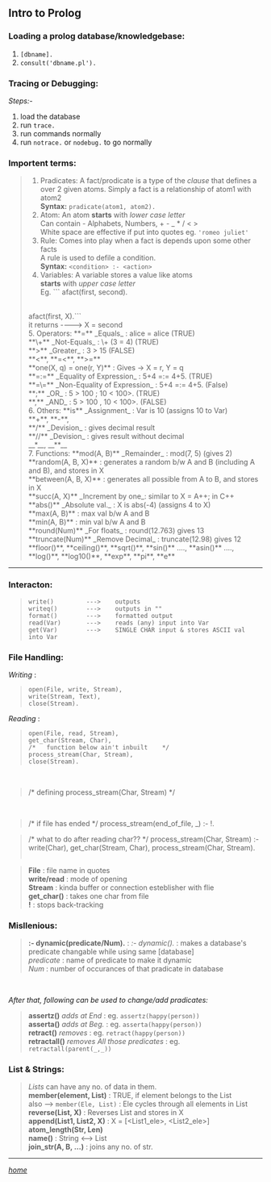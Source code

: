 ## Intro  to Prolog

### Loading a prolog database/knowledgebase:
1. ```[dbname].```
2. ```consult('dbname.pl').```

### Tracing or Debugging:
*Steps:-*
1. load the database
2. run ```trace.```
3. run commands normally
4. run ```notrace.``` or ```nodebug.``` to go normally

### Importent terms:
> 1. Pradicates:
>           A fact/prodicate is a type of the _clause_ that defines a over 2 given atoms. Simply a fact is a relationship of atom1 with atom2 <br />
>           **Syntax:** ``` pradicate(atom1, atom2). ``` <br />
> 2. Atom:
>           An atom **starts** with *lower case letter* <br />
>           Can contain - Alphabets, Numbers, + - _ * / < >  <br />
>           White space are effective if put into quotes eg. ``` 'romeo juliet' ``` <br />
> 3. Rule:
>           Comes into play when a fact is depends upon some other facts <br />
>           A rule is used to defile a condition. <br />
>           **Syntax:** ``` <condition> :- <action> ``` <br />
> 4. Variables: 
>           A variable stores a value like atoms <br />
>           **starts** with *upper case letter* <br />
>           Eg. ``` afact(first, second). <br />
> <br />
>                   afact(first, X).``` <br />
>                   it returns ---->   X = second <br />
> 5. Operators: 
>           **=** _Equals_ : alice = alice    (TRUE) <br />
>           **\+** _Not-Equals_ : \+ (3 = 4)    (TRUE) <br />
>           **>** _Greater_ : 3 > 15    (FALSE) <br />
>           **<**, **=<**, **>=** <br />
>           **one(X, q) = one(r, Y)** : Gives ->  X = r, Y = q <br />
>           **=:=** _Equality of Expression_ : 5+4 =:= 4+5.  (TRUE) <br />
>           **=\=** _Non-Equality of Expression_ : 5+4 =:= 4+5.  (False) <br />
>           **;** _OR_ : 5 > 100 ; 10 < 100>.  (TRUE) <br />
>           **,** _AND_ : 5 > 100 , 10 < 100>.  (FALSE) <br />
> 6. Others: 
>           **is** _Assignment_ : Var is 10  (assigns 10 to Var) <br />
>           **+**, **-**,  <br />
>           **/** _Devision_ : gives decimal result <br />
>           **//** _Devision_ : gives result without decimal <br />
>           __*__, __**__ <br />
> 7. Functions: 
>           **mod(A, B)** _Remainder_ : mod(7, 5)    (gives 2) <br />
>           **random(A, B, X)** : generates a random b/w A and B (including A and B), and stores in X <br />
>           **between(A, B, X)** : generates all possible from A to B, and stores in X <br />
>           **succ(A, X)** _Increment by one_: similar to X = A++; in C++ <br />
>           **abs()** _Absolute val._ : X is abs(-4) (assigns 4 to X) <br />
>           **max(A, B)** : max val b/w A and B <br />
>           **min(A, B)** : min val b/w A and B <br />
>           **round(Num)** _For floats_ :  round(12.763) gives 13 <br />
>           **truncate(Num)** _Remove Decimal_ : truncate(12.98) gives 12 <br />
>           **floor()**, **ceiling()**, **sqrt()**, **sin()** ...., **asin()** ...., **log()**, **log10()**, **exp**, **pi**, **e**
  
<hr />

### Interacton:
>  ```
>  write()         --->    outputs
>  writeq()        --->    outputs in ""
>  format()        --->    formatted output
>  read(Var)       --->    reads (any) input into Var
>  get(Var)        --->    SINGLE CHAR input & stores ASCII val into Var
>  ```

### File Handling:
_Writing_ :
>  ```
>  open(File, write, Stream),
>  write(Stream, Text),
>  close(Stream).
>  ```

_Reading_ :
>  ```
>  open(File, read, Stream),
>  get_char(Stream, Char),
>  /*   function below ain't inbuilt    */
>  process_stream(Char, Stream),   
>  close(Stream).

 <br />

>  /*   defining process_stream(Char, Stream)   */

 <br />
 
>  /*   if file has ended   */
>  process_stream(end_of_file, _) :-
>      !.

>  /*   what to do after reading char??   */
>  process_stream(Char, Stream) :-
>      write(Char),
>      get_char(Stream, Char),
>      process_stream(Char, Stream).
>  ```

>  **File** : file name in quotes <br />
>  **write/read** : mode of opening <br />
>  **Stream** : kinda buffer or connection esteblisher with flie <br />
>  **get_char()** : takes one char from file <br />
>  **!** : stops back-tracking <br />

### Misllenious: 
>  **:- dynamic(predicate/Num).** :
>          _:- dynamic()._ : makes a database's predicate changable while using same \[database] <br />
>          _predicate_ : name of predicate to make it dynamic <br />
>          _Num_ : number of occurances of that pradicate in database <br />

 <br />
 
_After that, following can be used to change/add pradicates:_ <br />
>  **assertz()** _adds at End_ : eg. ```assertz(happy(person))``` <br />
>  **asserta()** _adds at Beg._ : eg. ```asserta(happy(person))``` <br />
>  **retract()** _removes_ : eg. ```retract(happy(person))``` <br />
>  **retractall()** _removes All those predicates_ : eg. ```retractall(parent(_,_))``` <br />

### List & Strings:
>  _Lists_ can have any no. of data in them. <br />
>  **member(element, List)** : TRUE, if element belongs to the List <br />
>  also -->  ```member(Ele, List)``` : Ele cycles through all elements in List <br />
>  **reverse(List, X)** : Reverses List and stores in X <br />
>  **append(List1, List2, X)** : X = [<List1_ele>, <List2_ele>] <br />
>  **atom_length(Str, Len)** <br />
>  **name()** : String <--> List <br />
>  **join_str(A, B, ...)** : joins any no. of str. <br />

<hr />

[_home_](../)
